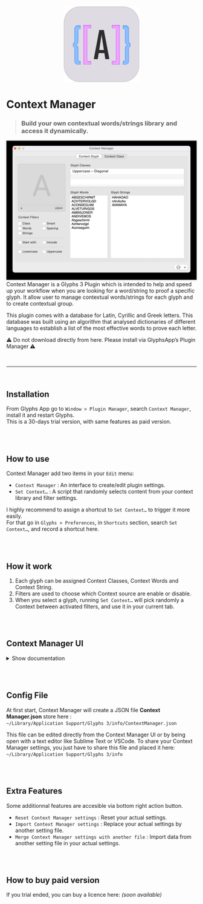 <br>
<p align="center">
  <img width="200" height="200" src="images/FindContext.png">
</p>

# Context Manager
>### Build your own contextual words/strings library and access it dynamically.  


<img src="images/contextManager-screenshot.jpg" width="700">

<br>
Context Manager is a Glyphs 3 Plugin which is intended to help and speed up your workflow when you are looking for a word/string to proof a specific glyph. It allow user to manage contextual words/strings for each glyph and to create contextual group.  


<br>

This plugin comes with a database for Latin, Cyrillic and Greek letters. This database was built using an algorithm that analysed dictionaries of different languages to establish a list of the most effective words to prove each letter.

⚠️ Do not download directly from here. Please install via GlyphsApp’s Plugin Manager ⚠️

<br>

___
<br>

## Installation
From Glyphs App go to `Window > Plugin Manager`, search `Context Manager`, install it and restart Glyphs.  
This is a 30-days trial version, with same features as paid version.

<br><br>

## How to use

Context Manager add two items in your `Edit` menu:  
- `Context Manager` : An interface to create/edit plugin settings. 
- `Set Context…` : A script that randomly selects content from your context library and filter settings.

I highly recommend to assign a shortcut to `Set Context…` to trigger it more easily.  
For that go in `Glyphs > Preferences`, in `Shortcuts` section, search `Set Context…`, and record a shortcut here.

<br><br>

## How it work

1. Each glyph can be assigned Context Classes, Context Words and Context String.  
2. Filters are used to choose which Context source are enable or disable.  
3. When you select a glyph, running `Set Context…` will pick randomly a Context between activated filters, and use it in your current tab.

<br><br>




## Context Manager UI
<details><summary> Show documentation</summary>

![alt text](images/contextManagerUI.jpg "Context Mangaer Screenshot")

### 1. Filters
&emsp;&ensp;Filters allow user to choose which context to use when `Edit > Find Context` is triggered.  
&emsp;&ensp;(ex : if `Class` and `Words` are checked, it will pick randomly a word from `Glyph Classes` or `Glyph Words`)

<br>

- `Class` &emsp;&ensp; &ensp; &emsp; &nbsp; :&emsp; add content from `Glyph Classes`
- `Word` &emsp;&ensp; &ensp; &emsp; &emsp;: &emsp;  add content from `Glyph Words`
- `String` &ensp; &ensp; &emsp; &emsp;: &emsp;add content from `Glyph Strings`
- `Smart` &emsp; &ensp; &emsp; &emsp;: &emsp;add content based on glyphs from classes displayed in `Glyph Classes`  
- `Spacing` &nbsp; &ensp; &emsp; &ensp; : &emsp;add string `HxHxOxOxnxnxoxo`, where "x" is your selected glyph.

<br>

- `Start With` &nbsp; &ensp; &ensp;: &emsp;filter word that start with your selected glyph
- `Include` &nbsp; &ensp;&ensp; &ensp; &ensp; : &emsp;filter word that contain but not start with your selected glyph

<br>

- `Uppercase` &nbsp; &nbsp;  &ensp; &ensp; : &emsp;change case to "Uppercase" (except selected glyph)
- `Lowercase` &nbsp; &ensp;&ensp; &ensp;  : &emsp;change case to "Lowercase" (except selected glyph)

---

### 2. Glyph Classes
&emsp;&ensp;Show for selected glyph, all Context Class which contain this glyph.  
&emsp;&ensp;(ex : if you set `Lowercase – Ascender` and `Lowercase – Round` both with letter `b` inside, these classes will be displayed here)

---

### 3. Glyph Words
&emsp;&ensp;List all your saved words of your selected glyph.  
&emsp;&ensp;You can add/remove/edit word.  ( ⚠️ Be sure to separate your words by a line break ⚠️)

---

### 4. Glyph Strings
&emsp;&ensp;List all your saved strings of your selected glyph.  
&emsp;&ensp;You can add/remove/edit strings.  (⚠️ Be sure to separate your strings by a line break ⚠️)

---

### 5. Context Classes
&emsp;&ensp;This is your Context Classe library. It list all your Context Class saved.  
&emsp;&ensp;Context Classe are used to share same contents between different glyphs.  
>&emsp;Instead of adding `"chocolate"` word in `Glyph Words` for letters `o`, `c` and `e`, you can create a `Context Class`,  
>&emsp;with these 3 letters, and add `"chocolate"` in `Class Strings`

&emsp;&ensp;To create a class, press the (+) button and type a Class name.   
&emsp;&ensp;To delete a class, select it and press (-) button.  
&emsp;&ensp;You can also rename an existing class by double clicking on it. 

---

### 6. Class Glyphs
&emsp;&ensp;After selecting a Context Class, it show all glyph present in this class.
&emsp;&ensp;All glyph in a classe share the same content.  
&emsp;&ensp;To add glyphs, select them in Font View and press (+) button. To delete glyphs, selected them and press (-) button or DEL key.-


---




### 7. Class Strings
&emsp;&ensp;Text entry control, where you can add strings that contain glyph from selected Context Class.
</details>

<br><br>

## Config File
At first start, Context Manager will create a JSON file **Context Manager.json** store here :  
`~/Library/Application Support/Glyphs 3/info/ContextManager.json`

This file can be edited directly from the Context Manager UI or by being open with a text editor like Sublime Text or VSCode. To share your Context Manager settings, you just have to share this file and placed it here:  
`~/Library/Application Support/Glyphs 3/info`

<br><br>

## Extra Features
Some additionnal features are accesible via bottom right action button.
- `Reset Context Manager settings` : Reset your actual settings.
- `Import Context Manager settings` : Replace your actual settings by another setting file.
- `Merge Context Manager settings with another file` : Import data from another setting file in your actual settings.

<br><br>

## How to buy paid version
If you trial ended, you can buy a licence here: *(soon available)*


